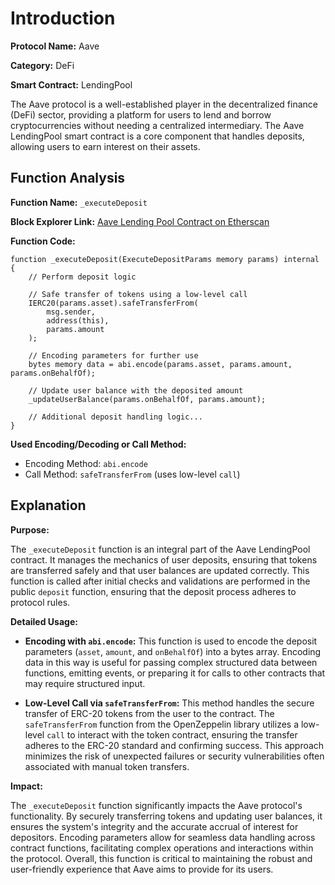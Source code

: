 # Introduction

**Protocol Name:** Aave

**Category:** DeFi

**Smart Contract:** LendingPool

The Aave protocol is a well-established player in the decentralized finance (DeFi) sector, providing a platform for users to lend and borrow cryptocurrencies without needing a centralized intermediary. The Aave LendingPool smart contract is a core component that handles deposits, allowing users to earn interest on their assets.

## Function Analysis

**Function Name:** `_executeDeposit`

**Block Explorer Link:** [Aave Lending Pool Contract on Etherscan](https://etherscan.io/address/0x398ec7346dcd622edc5ae82352f02be94c62d119#code)

**Function Code:**

```solidity
function _executeDeposit(ExecuteDepositParams memory params) internal {
    // Perform deposit logic

    // Safe transfer of tokens using a low-level call
    IERC20(params.asset).safeTransferFrom(
        msg.sender,
        address(this),
        params.amount
    );

    // Encoding parameters for further use
    bytes memory data = abi.encode(params.asset, params.amount, params.onBehalfOf);
    
    // Update user balance with the deposited amount
    _updateUserBalance(params.onBehalfOf, params.amount);

    // Additional deposit handling logic...
}
```

**Used Encoding/Decoding or Call Method:** 
- Encoding Method: `abi.encode`
- Call Method: `safeTransferFrom` (uses low-level `call`)

## Explanation

**Purpose:**

The `_executeDeposit` function is an integral part of the Aave LendingPool contract. It manages the mechanics of user deposits, ensuring that tokens are transferred safely and that user balances are updated correctly. This function is called after initial checks and validations are performed in the public `deposit` function, ensuring that the deposit process adheres to protocol rules.

**Detailed Usage:**

- **Encoding with `abi.encode`:** This function is used to encode the deposit parameters (`asset`, `amount`, and `onBehalfOf`) into a bytes array. Encoding data in this way is useful for passing complex structured data between functions, emitting events, or preparing it for calls to other contracts that may require structured input.

- **Low-Level Call via `safeTransferFrom`:** This method handles the secure transfer of ERC-20 tokens from the user to the contract. The `safeTransferFrom` function from the OpenZeppelin library utilizes a low-level `call` to interact with the token contract, ensuring the transfer adheres to the ERC-20 standard and confirming success. This approach minimizes the risk of unexpected failures or security vulnerabilities often associated with manual token transfers.

**Impact:**

The `_executeDeposit` function significantly impacts the Aave protocol's functionality. By securely transferring tokens and updating user balances, it ensures the system's integrity and the accurate accrual of interest for depositors. Encoding parameters allow for seamless data handling across contract functions, facilitating complex operations and interactions within the protocol. Overall, this function is critical to maintaining the robust and user-friendly experience that Aave aims to provide for its users.
